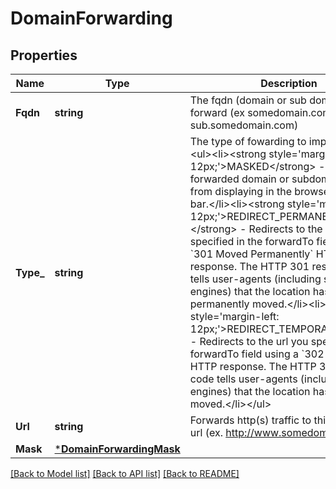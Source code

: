 # DomainForwarding

## Properties
Name | Type | Description | Notes
------------ | ------------- | ------------- | -------------
**Fqdn** | **string** | The fqdn (domain or sub domain) to forward (ex somedomain.com or sub.somedomain.com) | [default to null]
**Type_** | **string** | The type of fowarding to implement&lt;br/&gt;&lt;ul&gt;&lt;li&gt;&lt;strong style&#x3D;&#x27;margin-left: 12px;&#x27;&gt;MASKED&lt;/strong&gt; - Prevents the forwarded domain or subdomain URL from displaying in the browser&#x27;s address bar.&lt;/li&gt;&lt;li&gt;&lt;strong style&#x3D;&#x27;margin-left: 12px;&#x27;&gt;REDIRECT_PERMANENT*&lt;/strong&gt; - Redirects to the url you specified in the forwardTo field using a &#x60;301 Moved Permanently&#x60; HTTP response. The HTTP 301 response code tells user-agents (including search engines) that the location has permanently moved.&lt;/li&gt;&lt;li&gt;&lt;strong style&#x3D;&#x27;margin-left: 12px;&#x27;&gt;REDIRECT_TEMPORARY&lt;/strong&gt; - Redirects to the url you specified in the forwardTo field using a &#x60;302 Found&#x60; HTTP response. The HTTP 302 response code tells user-agents (including search engines) that the location has temporarily moved.&lt;/li&gt;&lt;/ul&gt; | [default to TYPE_.REDIRECT_PERMANENT]
**Url** | **string** | Forwards http(s) traffic to this destination url (ex. http://www.somedomain.com/) | [default to null]
**Mask** | [***DomainForwardingMask**](DomainForwardingMask.md) |  | [optional] [default to null]

[[Back to Model list]](../README.md#documentation-for-models) [[Back to API list]](../README.md#documentation-for-api-endpoints) [[Back to README]](../README.md)

